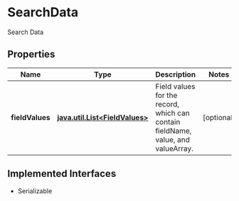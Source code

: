 

# SearchData

Search Data

## Properties

Name | Type | Description | Notes
------------ | ------------- | ------------- | -------------
**fieldValues** | [**java.util.List&lt;FieldValues&gt;**](FieldValues.md) | Field values for the record, which can contain fieldName, value, and valueArray. |  [optional]


## Implemented Interfaces

* Serializable


